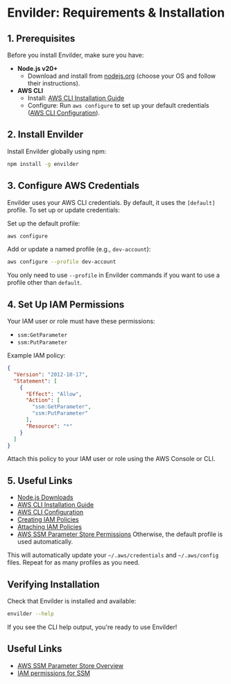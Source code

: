 
# Envilder: Requirements & Installation

## 1. Prerequisites

Before you install Envilder, make sure you have:

- **Node.js v20+**
  - Download and install from [nodejs.org](https://nodejs.org/) (choose your OS and follow their instructions).
- **AWS CLI**
  - Install: [AWS CLI Installation Guide](https://docs.aws.amazon.com/cli/latest/userguide/getting-started-install.html)
  - Configure: Run `aws configure` to set up your default credentials ([AWS CLI Configuration](https://docs.aws.amazon.com/cli/latest/userguide/cli-configure-quickstart.html)).

## 2. Install Envilder

Install Envilder globally using npm:

```bash
npm install -g envilder
```

## 3. Configure AWS Credentials

Envilder uses your AWS CLI credentials. By default, it uses the `[default]` profile. To set up or update credentials:

Set up the default profile:

```bash
aws configure
```

Add or update a named profile (e.g., `dev-account`):

```bash
aws configure --profile dev-account
```

You only need to use `--profile` in Envilder commands if you want to use a profile other than `default`.

## 4. Set Up IAM Permissions

Your IAM user or role must have these permissions:

- `ssm:GetParameter`
- `ssm:PutParameter`

Example IAM policy:

```json
{
  "Version": "2012-10-17",
  "Statement": [
    {
      "Effect": "Allow",
      "Action": [
        "ssm:GetParameter",
        "ssm:PutParameter"
      ],
      "Resource": "*"
    }
  ]
}
```

Attach this policy to your IAM user or role using the AWS Console or CLI.

## 5. Useful Links

- [Node.js Downloads](https://nodejs.org/en/download/)
- [AWS CLI Installation Guide](https://docs.aws.amazon.com/cli/latest/userguide/getting-started-install.html)
- [AWS CLI Configuration](https://docs.aws.amazon.com/cli/latest/userguide/cli-configure-quickstart.html)
- [Creating IAM Policies](https://docs.aws.amazon.com/IAM/latest/UserGuide/access_policies_create.html)
- [Attaching IAM Policies](https://docs.aws.amazon.com/IAM/latest/UserGuide/access_policies_manage-attach.html)
- [AWS SSM Parameter Store Permissions](https://docs.aws.amazon.com/systems-manager/latest/userguide/security-iam.html)
Otherwise, the default profile is used automatically.

This will automatically update your `~/.aws/credentials` and `~/.aws/config` files. Repeat for as many profiles as you need.

## Verifying Installation

Check that Envilder is installed and available:

```bash
envilder --help
```

If you see the CLI help output, you're ready to use Envilder!

## Useful Links

- [AWS SSM Parameter Store Overview](https://docs.aws.amazon.com/systems-manager/latest/userguide/systems-manager-parameter-store.html)
- [IAM permissions for SSM](https://docs.aws.amazon.com/systems-manager/latest/userguide/setup-instance-profile.html)
